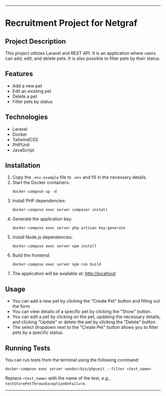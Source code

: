 
---

# Recruitment Project for Netgraf

## Project Description

This project utilizes Laravel and REST API. It is an application where users can add, edit, and delete pets. It is also possible to filter pets by their status.

## Features

- Add a new pet
- Edit an existing pet
- Delete a pet
- Filter pets by status

## Technologies

- Laravel
- Docker
- TailwindCSS
- PHPUnit
- JavaScript

## Installation

1. Copy the `.env.example` file to `.env` and fill in the necessary details.
2. Start the Docker containers:
    ```
    docker-compose up -d
    ```
3. Install PHP dependencies:
    ```
    docker-compose exec server composer install
    ```
4. Generate the application key:
    ```
    docker-compose exec server php artisan key:generate
    ```
5. Install Node.js dependencies:
    ```
    docker-compose exec server npm install
    ```
6. Build the frontend:
    ```
    docker-compose exec server npm run build
    ```
7. The application will be available at: [http://localhost](http://localhost)

## Usage

- You can add a new pet by clicking the "Create Pet" button and filling out the form.
- You can view details of a specific pet by clicking the "Show" button.
- You can edit a pet by clicking on the pet, updating the necessary details, and clicking "Update" or delete the pet by clicking the "Delete" button.
- The select dropdown next to the "Create Pet" button allows you to filter pets by a specific status.

## Running Tests

You can run tests from the terminal using the following command:
```
docker-compose exec server vendor/bin/phpunit --filter <test_name>
```
Replace `<test_name>` with the name of the test, e.g., `testStorePetThrowsExceptionOnFailure`.

---
